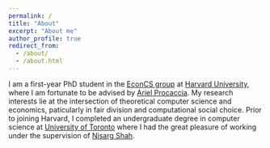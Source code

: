 ```yaml
---
permalink: /
title: "About"
excerpt: "About me"
author_profile: true
redirect_from: 
  - /about/
  - /about.html
---
```


I am a first-year PhD student in the [EconCS group](https://econcs.seas.harvard.edu) at [Harvard University](https://www.seas.harvard.edu), where I am fortunate to be advised by [Ariel Procaccia](http://procaccia.info). My research interests lie at the intersection of theoretical computer science and economics, paticularly in fair division and computational social choice. Prior to joining Harvard, I completed an undergraduate degree in computer science at [University of Toronto](https://www.utoronto.ca) where I had the great pleasure of working under the supervision of [Nisarg Shah](http://www.cs.toronto.edu/~nisarg/index.html).